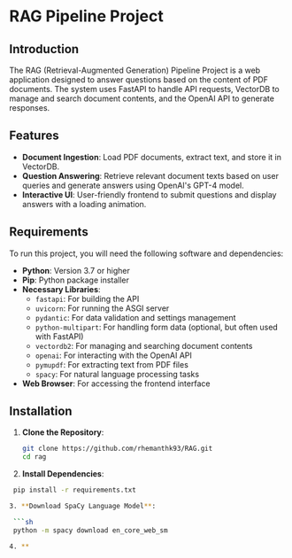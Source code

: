 # RAG Pipeline Project

## Introduction

The RAG (Retrieval-Augmented Generation) Pipeline Project is a web application designed to answer questions based on the content of PDF documents. The system uses FastAPI to handle API requests, VectorDB to manage and search document contents, and the OpenAI API to generate responses.

## Features

- **Document Ingestion**: Load PDF documents, extract text, and store it in VectorDB.
- **Question Answering**: Retrieve relevant document texts based on user queries and generate answers using OpenAI's GPT-4 model.
- **Interactive UI**: User-friendly frontend to submit questions and display answers with a loading animation.

## Requirements

To run this project, you will need the following software and dependencies:

- **Python**: Version 3.7 or higher
- **Pip**: Python package installer
- **Necessary Libraries**:
  - `fastapi`: For building the API
  - `uvicorn`: For running the ASGI server
  - `pydantic`: For data validation and settings management
  - `python-multipart`: For handling form data (optional, but often used with FastAPI)
  - `vectordb2`: For managing and searching document contents
  - `openai`: For interacting with the OpenAI API
  - `pymupdf`: For extracting text from PDF files
  - `spacy`: For natural language processing tasks
- **Web Browser**: For accessing the frontend interface

## Installation

1. **Clone the Repository**:

   ```sh
   git clone https://github.com/rhemanthk93/RAG.git
   cd rag
   
2. **Install Dependencies**:
  
  ```sh
   pip install -r requirements.txt

3. **Download SpaCy Language Model**:

   ```sh
   python -m spacy download en_core_web_sm

4. **

